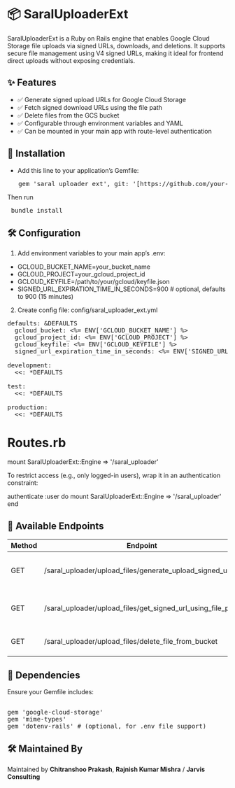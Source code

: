 # 📦 SaralUploaderExt
SaralUploaderExt is a Ruby on Rails engine that enables Google Cloud Storage file uploads via signed URLs, downloads, and deletions. It supports secure file management using V4 signed URLs, making it ideal for frontend direct uploads without exposing credentials.

## ✨ Features
- ✅ Generate signed upload URLs for Google Cloud Storage
- ✅ Fetch signed download URLs using the file path
- ✅ Delete files from the GCS bucket
- ✅ Configurable through environment variables and YAML
- ✅ Can be mounted in your main app with route-level authentication

## 🔧 Installation
- Add this line to your application’s Gemfile:
<pre lang="ruby">
   gem 'saral_uploader_ext', git: '[https://github.com/your-org/saral_uploader_ext.git](https://github.com/jarvisconsulting/saral-uploader-ext)'
</pre>
Then run
<pre lang="ruby"> bundle install </pre>

## 🛠️ Configuration
1. Add environment variables to your main app’s .env:
   
- GCLOUD_BUCKET_NAME=your_bucket_name
- GCLOUD_PROJECT=your_gcloud_project_id
- GCLOUD_KEYFILE=/path/to/your/gcloud/keyfile.json
- SIGNED_URL_EXPIRATION_TIME_IN_SECONDS=900 # optional, defaults to 900 (15 minutes)

2. Create config file: config/saral_uploader_ext.yml
 <pre lang="yaml">
defaults: &DEFAULTS
  gcloud_bucket: <%= ENV['GCLOUD_BUCKET_NAME'] %>
  gcloud_project_id: <%= ENV['GCLOUD_PROJECT'] %>
  gcloud_keyfile: <%= ENV['GCLOUD_KEYFILE'] %>
  signed_url_expiration_time_in_seconds: <%= ENV['SIGNED_URL_EXPIRATION_TIME_IN_SECONDS'] %>

development:
  <<: *DEFAULTS

test:
  <<: *DEFAULTS

production:
  <<: *DEFAULTS
</pre>

# Routes.rb
mount SaralUploaderExt::Engine => '/saral_uploader'

To restrict access (e.g., only logged-in users), wrap it in an authentication constraint:

authenticate :user do
  mount SaralUploaderExt::Engine => '/saral_uploader'
end

## 📡 Available Endpoints

| Method | Endpoint                                                             | Description                          | Params                         |
|--------|----------------------------------------------------------------------|--------------------------------------|--------------------------------|
| GET    | /saral_uploader/upload_files/generate_upload_signed_url             | Generate a signed URL for uploading  | `file_name`, `bucket_path`     |
| GET    | /saral_uploader/upload_files/get_signed_url_using_file_path         | Generate signed URL for download     | `file_path`                    |
| GET    | /saral_uploader/upload_files/delete_file_from_bucket                | Delete file from GCS bucket          | `file_path`                    |

## 🧱 Dependencies
Ensure your Gemfile includes:

<pre lang="ruby"> 
gem 'google-cloud-storage'
gem 'mime-types'
gem 'dotenv-rails' # (optional, for .env file support)
</pre>

## 🛠 Maintained By

Maintained by **Chitranshoo Prakash**, **Rajnish Kumar Mishra** / **Jarvis Consulting**
